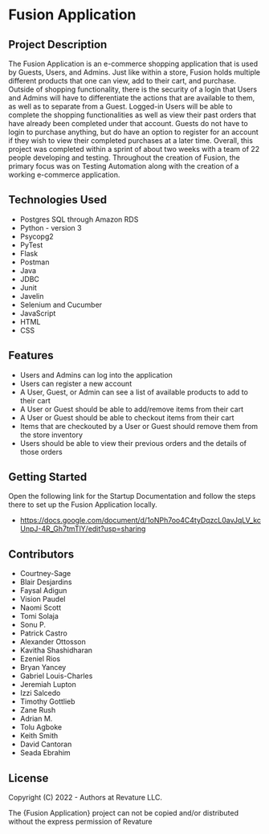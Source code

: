 # Fusion Application

## Project Description

The Fusion Application is an e-commerce shopping application that is used by Guests, Users, and Admins. Just like within a store, Fusion holds multiple different products that one can view, add to their cart, and purchase. Outside of shopping functionality, there is the security of a login that Users and Admins will have to differentiate the actions that are available to them, as well as to separate from a Guest. Logged-in Users will be able to complete the shopping functionalities as well as view their past orders that have already been completed under that account. Guests do not have to login to purchase anything, but do have an option to register for an account if they wish to view their completed purchases at a later time. Overall, this project was completed within a sprint of about two weeks with a team of 22 people developing and testing. Throughout the creation of Fusion, the primary focus was on Testing Automation along with the creation of a working e-commerce application.

## Technologies Used

* Postgres SQL through Amazon RDS
* Python - version 3
* Psycopg2
* PyTest
* Flask 
* Postman
* Java
* JDBC
* Junit
* Javelin
* Selenium and Cucumber
* JavaScript
* HTML
* CSS

## Features

* Users and Admins can log into the application
* Users can register a new account
* A User, Guest, or Admin can see a list of available products to add to their cart
* A User or Guest should be able to add/remove items from their cart
* A User or Guest should be able to checkout items from their cart
* Items that are checkouted by a User or Guest should remove them from the store inventory
* Users should be able to view their previous orders and the details of those orders

## Getting Started

Open the following link for the Startup Documentation and follow the steps there to set up the Fusion Application locally.

* https://docs.google.com/document/d/1oNPh7oo4C4tyDqzcL0avJqLV_kcUnpJ-4R_Gh7tmTlY/edit?usp=sharing

## Contributors

* Courtney-Sage
* Blair Desjardins
* Faysal Adigun
* Vision Paudel
* Naomi Scott
* Tomi Solaja
* Sonu P.
* Patrick Castro
* Alexander Ottosson
* Kavitha Shashidharan
* Ezeniel Rios
* Bryan Yancey
* Gabriel Louis-Charles
* Jeremiah Lupton
* Izzi Salcedo
* Timothy Gottlieb
* Zane Rush
* Adrian M.
* Tolu Agboke
* Keith Smith
* David Cantoran
* Seada Ebrahim

## License

Copyright (C) 2022 - Authors at Revature LLC. 

The {Fusion Application} project can not be copied and/or distributed without the express
permission of Revature
